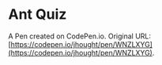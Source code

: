 # Ant Quiz

A Pen created on CodePen.io. Original URL: [https://codepen.io/jhought/pen/WNZLXYG](https://codepen.io/jhought/pen/WNZLXYG).


